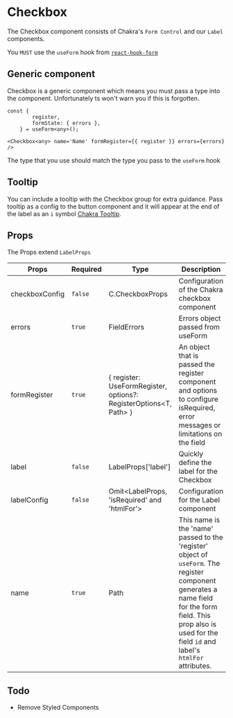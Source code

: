 # Checkbox

The Checkbox component consists of Chakra's `Form Control` and our `Label` components.

You `MUST` use the `useForm` hook from [`react-hook-form`](https://react-hook-form.com/docs/useform)

## Generic component

Checkbox is a generic component which means you must pass a type into the component. Unfortunately ts won't warn you if this is forgotten.

```
const {
        register,
        formState: { errors },
    } = useForm<any>();
```

```
<Checkbox<any> name='Name' formRegister={{ register }} errors={errors} />
```

The type that you use should match the type you pass to the `useForm` hook

## Tooltip

You can include a tooltip with the Checkbox group for extra guidance. Pass tooltip as a config to the button component and it will appear at the end of the label as an `i` symbol [Chakra Tooltip](https://chakra-ui.com/docs/components/tooltip/usage).

## Props

The Props extend `LabelProps`

| Props          | Required | Type                                                                    | Description                                                                                                                                                                                                         | Default              |
| -------------- | -------- | ----------------------------------------------------------------------- | ------------------------------------------------------------------------------------------------------------------------------------------------------------------------------------------------------------------- | -------------------- |
| checkboxConfig | `false`  | C.CheckboxProps                                                         | Configuration of the Chakra checkbox component                                                                                                                                                                      |                      |
| errors         | `true`   | FieldErrors<T>                                                          | Errors object passed from useForm                                                                                                                                                                                   |                      |
| formRegister   | `true`   | { register: UseFormRegister<T>, options?: RegisterOptions<T, Path<T>> } | An object that is passed the register component and options to configure isRequired, error messages or limitations on the field                                                                                     |                      |
| label          | `false`  | LabelProps['label']                                                     | Quickly define the label for the Checkbox                                                                                                                                                                           |                      |
| labelConfig    | `false`  | Omit<LabelProps, 'isRequired' and 'htmlFor'>                            | Configuration for the Label component                                                                                                                                                                               | { hideBadge: false } |
| name           | `true`   | Path<T>                                                                 | This name is the 'name' passed to the 'register' object of `useForm`. The register component generates a name field for the form field. This prop also is used for the field `id` and label's `htmlFor` attributes. |                      |

## Todo

-   Remove Styled Components
